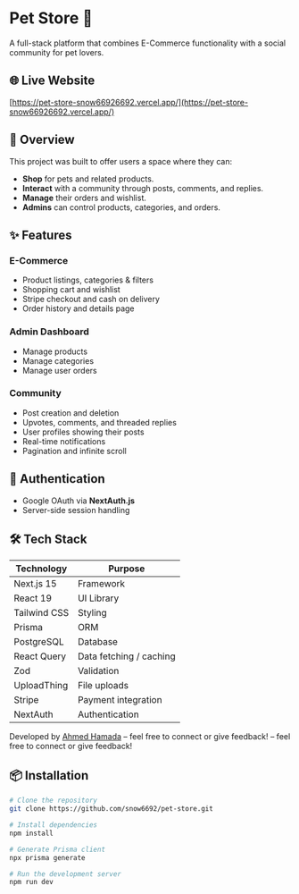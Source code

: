 # Pet Store 🐾

A full-stack platform that combines E-Commerce functionality with a social community for pet lovers.

## 🌐 Live Website

[https://pet-store-snow66926692.vercel.app/](https://pet-store-snow66926692.vercel.app/)

## 🧠 Overview

This project was built to offer users a space where they can:

- **Shop** for pets and related products.
- **Interact** with a community through posts, comments, and replies.
- **Manage** their orders and wishlist.
- **Admins** can control products, categories, and orders.

## ✨ Features

### E-Commerce

- Product listings, categories & filters
- Shopping cart and wishlist
- Stripe checkout and cash on delivery
- Order history and details page

### Admin Dashboard

- Manage products
- Manage categories
- Manage user orders

### Community

- Post creation and deletion
- Upvotes, comments, and threaded replies
- User profiles showing their posts
- Real-time notifications
- Pagination and infinite scroll

## 🔐 Authentication

- Google OAuth via **NextAuth.js**
- Server-side session handling

## 🛠️ Tech Stack

| Technology   | Purpose                 |
| ------------ | ----------------------- |
| Next.js 15   | Framework               |
| React 19     | UI Library              |
| Tailwind CSS | Styling                 |
| Prisma       | ORM                     |
| PostgreSQL   | Database                |
| React Query  | Data fetching / caching |
| Zod          | Validation              |
| UploadThing  | File uploads            |
| Stripe       | Payment integration     |
| NextAuth     | Authentication          |



Developed by [Ahmed Hamada]([https://www.linkedin.com/in/ahmed-hamada-a83309239](https://www.linkedin.com/posts/ahmed-hamada-a83309239_just-launched-a-full-stack-pet-community-activity-7321457453622018051-jMjz?utm_source=share&utm_medium=member_desktop&rcm=ACoAADtP9sMBLkj7xcgfHMKup7JtZS9cX6MfViY)) – feel free to connect or give feedback!
– feel free to connect or give feedback!
## 📦 Installation

```bash
# Clone the repository
git clone https://github.com/snow6692/pet-store.git

# Install dependencies
npm install

# Generate Prisma client
npx prisma generate

# Run the development server
npm run dev
```
